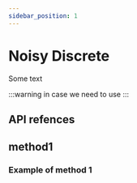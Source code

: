 ```yaml
---
sidebar_position: 1
---
```


# Noisy Discrete

Some text

:::warning
in case we need to use
:::

## API refences

## method1

### Example of method 1


```example of code
```

